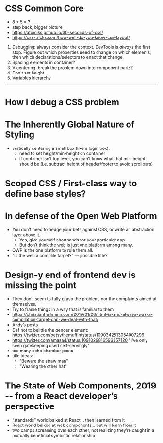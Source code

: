 
# CSS Common Core

* 8 + 5 = ?
* step back, bigger picture
* https://atomiks.github.io/30-seconds-of-css/
* https://css-tricks.com/how-well-do-you-know-css-layout/

1. Debugging: always consider the context. DevTools is *always* the first stop. Figure out which properties need to change on which elements; then which declarations/selectors to enact that change.
2. Spacing elements in container?
3. V centering. break the problem down into component parts?
4. Don't set height.
5. Variables hierarchy

---

# How I debug a CSS problem

# The Inherently Global Nature of Styling

* vertically centering a small box (like a login box).
  * need to set height/min-height on container
  * if container isn’t top level, you can’t know what that min-height should be (i.e. subtract height of header/footer to avoid scrollbars)


# Scoped CSS / First-class way to define base styles?


# In defense of the Open Web Platform

* You don’t need to hedge your bets against CSS, or write an abstraction layer above it.
  * Yes, give yourself shorthands for your particular app
  * But don’t think the web is just one platform among many.
* OWP is the one platform to rule them all.
* “Is the web a complile target?” — possible title?


# Design-y end of frontend dev is missing the point

* They don’t seem to fully grasp the problem, nor the complaints aimed at themselves.
* Try to frame things in a way that is familiar to them
* https://christianheilmann.com/2019/01/28/html-is-and-always-was-a-compilation-target-can-we-deal-with-that/
* Andy’s posts
* Def not to belittle the gender element: https://twitter.com/betsythemuffin/status/1090342513054007296
* https://twitter.com/amasad/status/1091029816596357120 "I've only seen gatekeeping used self-servingly"
* too many echo chamber posts
* title ideas:
  * "Beware the straw man"
  * "Wearing the other hat"

# The State of Web Components, 2019 -- from a React developer’s perspective

* “standards” world balked at React... then learned from it
* React world balked at web components... but will learn from it
* two camps screaming over each other, not realizing they’re caught in a mutually beneficial symbiotic relationship
